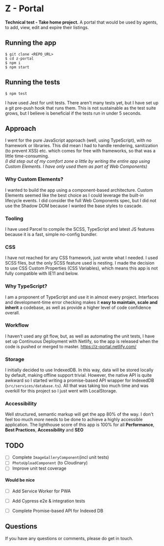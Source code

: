 # Z - Portal

**Technical test - Take home project.** A portal that would be used by agents, to add, view, edit and expire their listings.

## Running the app
    $ git clone <REPO_URL>  
    $ cd z-portal  
    $ npm i  
    $ npm start 

## Running the tests
    $ npm test

I have used Jest for unit tests. There aren't many tests yet, but I have set up a git pre-push hook that runs them. This is not sustainable as the test suite grows, but I believe is beneficial if the tests run in under 5 seconds.

## Approach
I went for the pure JavaScript approach (well, using TypeScript), with no framework or libraries. This did mean I had to handle rendering, sanitization (to prevent XSS) etc. which comes for free with frameworks, so that was a little time-consuming.  
_(I did step out of my comfort zone a little by writing the entire app using Custom Elements. I have only used them as part of Web Components)_

### Why Custom Elements?
I wanted to build the app using a component-based architecture. Custom Elements seemed like the best choice as I could leverage the built-in lifecycle events. I did consider the full Web Components spec, but I did not use the Shadow DOM because I wanted the base styles to cascade. 

### Tooling
I have used Parcel to compile the SCSS, TypeScript and latest JS features because it is a fast, simple no-config bundler.

### CSS
I have not reached for any CSS framework, just wrote what I needed. I used SCSS files, but the only SCSS feature used is nesting. I made the decision to use CSS Custom Properties (CSS Variables), which means this app is not fully compatible with IE11 and below.

### Why TypeScript?
I am a proponent of TypeScript and use it in almost every project. Interfaces and development-time error checking makes it **easy to maintain, scale and inherit** a codebase, as well as provide a higher level of code confidence overall.

### Workflow
I haven't used any git flow, but, as well as automating the unit tests, I have set up Continuous Deployment with Netlify, so the app is released when the code is pushed or merged to master. https://z-portal.netlify.com/

### Storage
I initially decided to use IndexedDB. In this way, data will be stored locally by default, making offline support trivial. However, the native API is quite awkward so I started writing a promise-based API wrapper for IndexedDB (`src/services/database.ts`). All that was taking too much time and was overkill for this project so I just went with LocalStorage.

### Accessibility
Well structured, semantic markup will get the app 80% of the way. I don't feel too much _more_ needs to be done to achieve a highly accessible application. The lighthouse score of this app is 100% for all **Performance**, **Best Practices**, **Accessibility** and **SEO**

## TODO
- [ ] Complete `ImageGalleryComponent`(incl unit tests)
- [ ] `PhotoUploadComponent` (to Cloudinary)
- [ ] Improve unit test coverage

#### Would be nice
- [ ] Add Service Worker for PWA
- [ ] Add Cypress e2e & integration tests
- [ ] Complete Promise-based API for Indexed DB


## Questions
If you have any questions or comments, please do get in touch.
